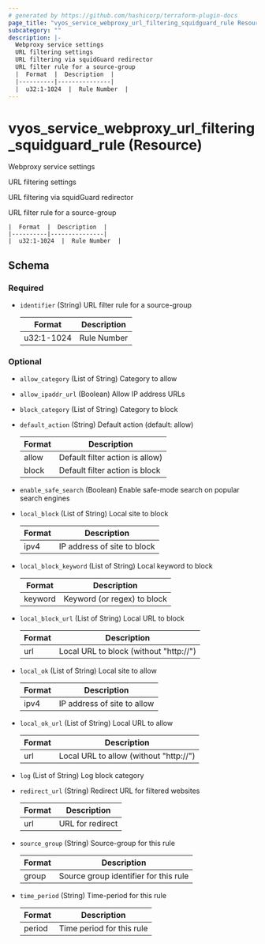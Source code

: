 ```yaml
---
# generated by https://github.com/hashicorp/terraform-plugin-docs
page_title: "vyos_service_webproxy_url_filtering_squidguard_rule Resource - vyos"
subcategory: ""
description: |-
  Webproxy service settings
  URL filtering settings
  URL filtering via squidGuard redirector
  URL filter rule for a source-group
  |  Format  |  Description  |
  |----------|---------------|
  |  u32:1-1024  |  Rule Number  |
---
```


# vyos_service_webproxy_url_filtering_squidguard_rule (Resource)

Webproxy service settings

URL filtering settings

URL filtering via squidGuard redirector

URL filter rule for a source-group

    |  Format  |  Description  |
    |----------|---------------|
    |  u32:1-1024  |  Rule Number  |



<!-- schema generated by tfplugindocs -->
## Schema

### Required

- `identifier` (String) URL filter rule for a source-group

    |  Format  |  Description  |
    |----------|---------------|
    |  u32:1-1024  |  Rule Number  |

### Optional

- `allow_category` (List of String) Category to allow
- `allow_ipaddr_url` (Boolean) Allow IP address URLs
- `block_category` (List of String) Category to block
- `default_action` (String) Default action (default: allow)

    |  Format  |  Description  |
    |----------|---------------|
    |  allow  |  Default filter action is allow)  |
    |  block  |  Default filter action is block  |
- `enable_safe_search` (Boolean) Enable safe-mode search on popular search engines
- `local_block` (List of String) Local site to block

    |  Format  |  Description  |
    |----------|---------------|
    |  ipv4  |  IP address of site to block  |
- `local_block_keyword` (List of String) Local keyword to block

    |  Format  |  Description  |
    |----------|---------------|
    |  keyword  |  Keyword (or regex) to block  |
- `local_block_url` (List of String) Local URL to block

    |  Format  |  Description  |
    |----------|---------------|
    |  url  |  Local URL to block (without "http://")  |
- `local_ok` (List of String) Local site to allow

    |  Format  |  Description  |
    |----------|---------------|
    |  ipv4  |  IP address of site to allow  |
- `local_ok_url` (List of String) Local URL to allow

    |  Format  |  Description  |
    |----------|---------------|
    |  url  |  Local URL to allow (without "http://")  |
- `log` (List of String) Log block category
- `redirect_url` (String) Redirect URL for filtered websites

    |  Format  |  Description  |
    |----------|---------------|
    |  url  |  URL for redirect  |
- `source_group` (String) Source-group for this rule

    |  Format  |  Description  |
    |----------|---------------|
    |  group  |  Source group identifier for this rule  |
- `time_period` (String) Time-period for this rule

    |  Format  |  Description  |
    |----------|---------------|
    |  period  |  Time period for this rule  |
